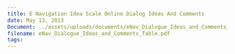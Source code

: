 ```yaml
---
title: E Navigation Idea Scale Online Dialog Ideas And Comments
date: May 13, 2013
Document: ../assets/uploads/documents/eNav_Dialogue_Ideas_and_Comments_Table.pdf
filename: eNav_Dialogue_Ideas_and_Comments_Table.pdf
tags:
---
```

